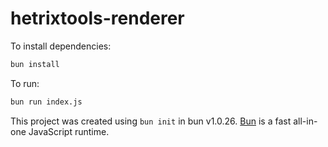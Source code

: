 # hetrixtools-renderer

To install dependencies:

```bash
bun install
```

To run:

```bash
bun run index.js
```

This project was created using `bun init` in bun v1.0.26. [Bun](https://bun.sh) is a fast all-in-one JavaScript runtime.
